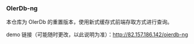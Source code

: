 ### OIerDb-ng

本仓库为 OIerDb 的重置版本，使用新式缓存式前端存取方式进行查询。

demo 链接（可能随时更改，以此说明为准）：http://82.157.186.142/oierdb-ng
